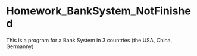 # Homework_BankSystem_NotFinished
This is a program for a Bank System in 3 countries (the USA, China, Germanny)
